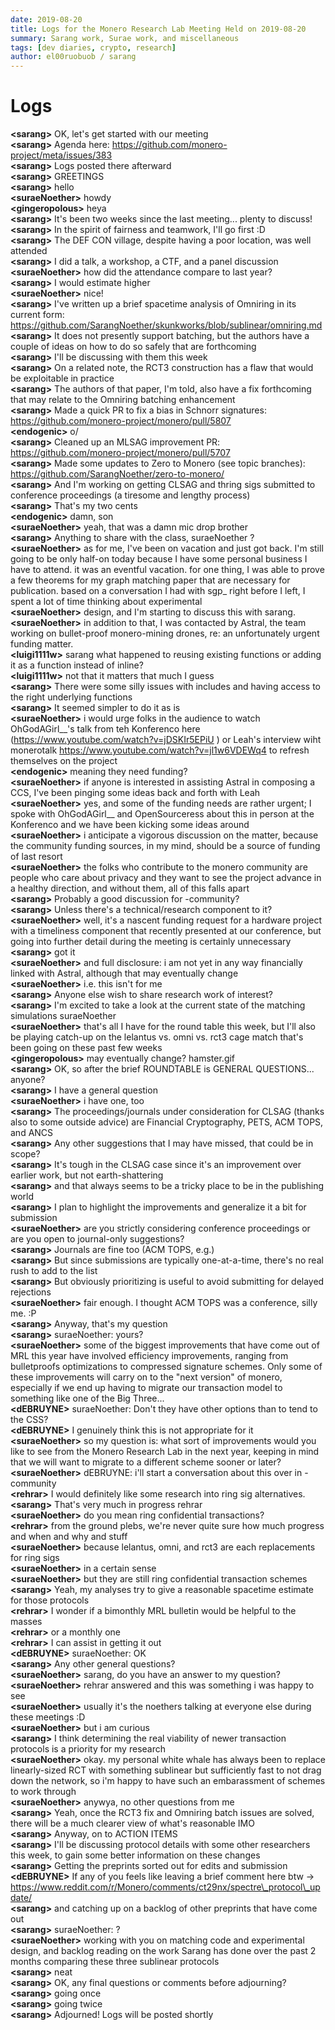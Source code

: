 ```yaml
---
date: 2019-08-20
title: Logs for the Monero Research Lab Meeting Held on 2019-08-20
summary: Sarang work, Surae work, and miscellaneous
tags: [dev diaries, crypto, research]
author: el00ruobuob / sarang
---
```


# Logs  

**\<sarang>** OK, let's get started with our meeting  
**\<sarang>** Agenda here: https://github.com/monero-project/meta/issues/383  
**\<sarang>** Logs posted there afterward  
**\<sarang>** GREETINGS  
**\<sarang>** hello  
**\<suraeNoether>** howdy  
**\<gingeropolous>** heya  
**\<sarang>** It's been two weeks since the last meeting... plenty to discuss!  
**\<sarang>** In the spirit of fairness and teamwork, I'll go first :D  
**\<sarang>** The DEF CON village, despite having a poor location, was well attended  
**\<sarang>** I did a talk, a workshop, a CTF, and a panel discussion  
**\<suraeNoether>** how did the attendance compare to last year?  
**\<sarang>** I would estimate higher  
**\<suraeNoether>** nice!  
**\<sarang>** I've written up a brief spacetime analysis of Omniring in its current form: https://github.com/SarangNoether/skunkworks/blob/sublinear/omniring.md  
**\<sarang>** It does not presently support batching, but the authors have a couple of ideas on how to do so safely that are forthcoming  
**\<sarang>** I'll be discussing with them this week  
**\<sarang>** On a related note, the RCT3 construction has a flaw that would be exploitable in practice  
**\<sarang>** The authors of that paper, I'm told, also have a fix forthcoming that may relate to the Omniring batching enhancement  
**\<sarang>** Made a quick PR to fix a bias in Schnorr signatures: https://github.com/monero-project/monero/pull/5807  
**\<endogenic>** o/  
**\<sarang>** Cleaned up an MLSAG improvement PR: https://github.com/monero-project/monero/pull/5707  
**\<sarang>** Made some updates to Zero to Monero (see topic branches): https://github.com/SarangNoether/zero-to-monero/  
**\<sarang>** And I'm working on getting CLSAG and thring sigs submitted to conference proceedings (a tiresome and lengthy process)  
**\<sarang>** That's my two cents  
**\<endogenic>** damn, son  
**\<suraeNoether>** yeah, that was a damn mic drop brother  
**\<sarang>** Anything to share with the class, suraeNoether ?  
**\<suraeNoether>** as for me, I've been on vacation and just got back. I'm still going to be only half-on today because I have some personal business I have to attend. it was an eventful vacation. for one thing, I was able to prove a few theorems for my graph matching paper that are necessary for publication. based on a conversation I had with sgp\_ right before I left, I spent a lot of time thinking about experimental  
**\<suraeNoether>** design, and I'm starting to discuss this with sarang.  
**\<suraeNoether>** in addition to that, I was contacted by Astral, the team working on bullet-proof monero-mining drones, re: an unfortunately urgent funding matter.  
**\<luigi1111w>** sarang what happened to reusing existing functions or adding it as a function instead of inline?  
**\<luigi1111w>** not that it matters that much I guess  
**\<sarang>** There were some silly issues with includes and having access to the right underlying functions  
**\<sarang>** It seemed simpler to do it as is  
**\<suraeNoether>** i would urge folks in the audience to watch OhGodAGirl\_\_'s talk from teh Konferenco here (https://www.youtube.com/watch?v=jDSKIr5EPiU ) or Leah's interview wiht monerotalk https://www.youtube.com/watch?v=jl1w6VDEWq4 to refresh themselves on the project  
**\<endogenic>** meaning they need funding?  
**\<suraeNoether>** if anyone is interested in assisting Astral in composing a CCS, I've been pinging some ideas back and forth with Leah  
**\<suraeNoether>** yes, and some of the funding needs are rather urgent; I spoke with OhGodAGirl\_\_ and OpenSourceress about this in person at the Konferenco and we have been kicking some ideas around  
**\<suraeNoether>** i anticipate a vigorous discussion on the matter, because the community funding sources, in my mind, should be a source of funding of last resort  
**\<suraeNoether>** the folks who contribute to the monero community are people who care about privacy and they want to see the project advance in a healthy direction, and without them, all of this falls apart  
**\<sarang>** Probably a good discussion for -community?  
**\<sarang>** Unless there's a technical/research component to it?  
**\<suraeNoether>** well, it's a nascent funding request for a hardware project with a timeliness component that recently presented at our conference, but going into further detail during the meeting is certainly unnecessary  
**\<sarang>** got it  
**\<suraeNoether>** and full disclosure: i am not yet in any way financially linked with Astral, although that may eventually change  
**\<suraeNoether>** i.e. this isn't for me  
**\<sarang>** Anyone else wish to share research work of interest?  
**\<sarang>** I'm excited to take a look at the current state of the matching simulations suraeNoether   
**\<suraeNoether>** that's all I have for the round table this week, but I'll also be playing catch-up on the lelantus vs. omni vs. rct3 cage match that's been going on these past few weeks  
**\<gingeropolous>** may eventually change? hamster.gif  
**\<sarang>** OK, so after the brief ROUNDTABLE is GENERAL QUESTIONS... anyone?  
**\<sarang>** I have a general question  
**\<suraeNoether>** i have one, too  
**\<sarang>** The proceedings/journals under consideration for CLSAG (thanks also to some outside advice) are Financial Cryptography, PETS, ACM TOPS, and ANCS  
**\<sarang>** Any other suggestions that I may have missed, that could be in scope?  
**\<sarang>** It's tough in the CLSAG case since it's an improvement over earlier work, but not earth-shattering  
**\<sarang>** and that always seems to be a tricky place to be in the publishing world  
**\<sarang>** I plan to highlight the improvements and generalize it a bit for submission  
**\<suraeNoether>** are you strictly considering conference proceedings or are you open to journal-only suggestions?  
**\<sarang>** Journals are fine too (ACM TOPS, e.g.)  
**\<sarang>** But since submissions are typically one-at-a-time, there's no real rush to add to the list  
**\<sarang>** But obviously prioritizing is useful to avoid submitting for delayed rejections  
**\<suraeNoether>** fair enough. I thought ACM TOPS was a conference, silly me. :P  
**\<sarang>** Anyway, that's my question  
**\<sarang>** suraeNoether: yours?  
**\<suraeNoether>** some of the biggest improvements that have come out of MRL this year have involved efficiency improvements, ranging from bulletproofs optimizations to compressed signature schemes. Only some of these improvements will carry on to the "next version" of monero, especially if we end up having to migrate our transaction model to something like one of the Big Three...  
**\<dEBRUYNE>** suraeNoether: Don't they have other options than to tend to the CSS?  
**\<dEBRUYNE>** I genuinely think this is not appropriate for it  
**\<suraeNoether>** so my question is: what sort of improvements would you like to see from the Monero Research Lab in the next year, keeping in mind that we will want to migrate to a different scheme sooner or later?  
**\<suraeNoether>** dEBRUYNE: i'll start a conversation about this over in -community  
**\<rehrar>** I would definitely like some research into ring sig alternatives.  
**\<sarang>** That's very much in progress rehrar   
**\<suraeNoether>** do you mean ring confidential transactions?  
**\<rehrar>** from the ground plebs, we're never quite sure how much progress and when and why and stuff  
**\<suraeNoether>** because lelantus, omni, and rct3 are each replacements for ring sigs  
**\<suraeNoether>** in a certain sense  
**\<suraeNoether>** but they are still ring confidential transaction schemes  
**\<sarang>** Yeah, my analyses try to give a reasonable spacetime estimate for those protocols  
**\<rehrar>** I wonder if a bimonthly MRL bulletin would be helpful to the masses  
**\<rehrar>** or a monthly one  
**\<rehrar>** I can assist in getting it out  
**\<dEBRUYNE>** suraeNoether: OK  
**\<sarang>** Any other general questions?  
**\<suraeNoether>** sarang, do you have an answer to my question?  
**\<suraeNoether>** rehrar answered and this was something i was happy to see  
**\<suraeNoether>** usually it's the noethers talking at everyone else during these meetings :D  
**\<suraeNoether>** but i am curious  
**\<sarang>** I think determining the real viability of newer transaction protocols is a priority for my research  
**\<suraeNoether>** okay. my personal white whale has always been to replace linearly-sized RCT with something sublinear but sufficiently fast to not drag down the network, so i'm happy to have such an embarassment of schemes to work through  
**\<suraeNoether>** anywya, no other questions from me  
**\<sarang>** Yeah, once the RCT3 fix and Omniring batch issues are solved, there will be a much clearer view of what's reasonable IMO  
**\<sarang>** Anyway, on to ACTION ITEMS  
**\<sarang>** I'll be discussing protocol details with some other researchers this week, to gain some better information on these changes  
**\<sarang>** Getting the preprints sorted out for edits and submission  
**\<dEBRUYNE>** If any of you feels like leaving a brief comment here btw -> https://www.reddit.com/r/Monero/comments/ct29nx/spectre\_protocol\_update/  
**\<sarang>** and catching up on a backlog of other preprints that have come out  
**\<sarang>** suraeNoether: ?  
**\<suraeNoether>** working with you on matching code and experimental design, and backlog reading on the work Sarang has done over the past 2 months comparing these three sublinear protocols  
**\<sarang>** neat  
**\<sarang>** OK, any final questions or comments before adjourning?  
**\<sarang>** going once  
**\<sarang>** going twice  
**\<sarang>** Adjourned! Logs will be posted shortly  
